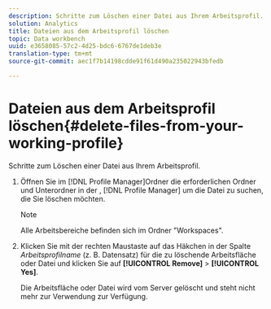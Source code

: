 ```yaml
---
description: Schritte zum Löschen einer Datei aus Ihrem Arbeitsprofil.
solution: Analytics
title: Dateien aus dem Arbeitsprofil löschen
topic: Data workbench
uuid: e3658085-57c2-4d25-bdc6-6767de1deb3e
translation-type: tm+mt
source-git-commit: aec1f7b14198cdde91f61d490a235022943bfedb

---
```



# Dateien aus dem Arbeitsprofil löschen{#delete-files-from-your-working-profile}

Schritte zum Löschen einer Datei aus Ihrem Arbeitsprofil.

1. Öffnen Sie im [!DNL Profile Manager]Ordner die erforderlichen Ordner und Unterordner in der , [!DNL Profile Manager] um die Datei zu suchen, die Sie löschen möchten.

   >[!NOTE]
   >
   >Alle Arbeitsbereiche befinden sich im Ordner &quot;Workspaces&quot;.

1. Klicken Sie mit der rechten Maustaste auf das Häkchen in der Spalte *Arbeitsprofilname* (z. B. Datensatz) für die zu löschende Arbeitsfläche oder Datei und klicken Sie auf **[!UICONTROL Remove]** > **[!UICONTROL Yes]**.

   Die Arbeitsfläche oder Datei wird vom Server gelöscht und steht nicht mehr zur Verwendung zur Verfügung.


